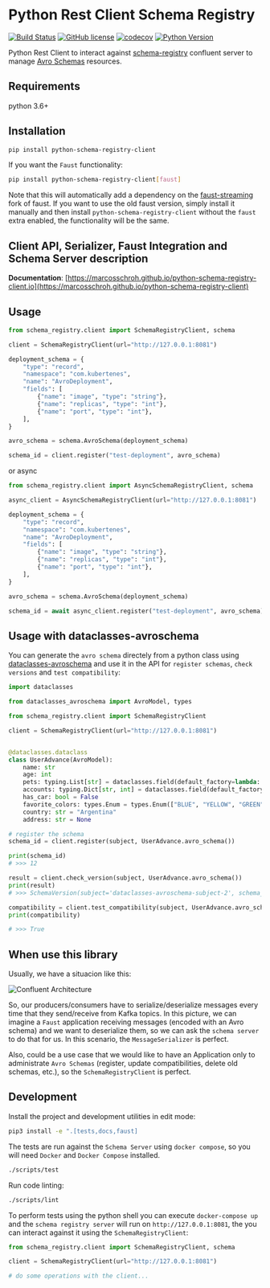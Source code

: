 # Python Rest Client Schema Registry

[![Build Status](https://img.shields.io/endpoint.svg?url=https%3A%2F%2Factions-badge.atrox.dev%2Fmarcosschroh%2Fpython-schema-registry-client%2Fbadge%3Fref%3Dmaster&style=flat)](https://actions-badge.atrox.dev/marcosschroh/python-schema-registry-client/goto?ref=master)
[![GitHub license](https://img.shields.io/github/license/marcosschroh/python-schema-registry-client.svg)](https://github.com/marcosschroh/python-schema-registry-client/blob/master/LICENSE)
[![codecov](https://codecov.io/gh/marcosschroh/python-schema-registry-client/branch/master/graph/badge.svg)](https://codecov.io/gh/marcosschroh/python-schema-registry-client)
[![Python Version](https://img.shields.io/badge/python-3.6%20%7C%203.7-blue.svg)](https://img.shields.io/badge/python-3.6%20%7C%203.7-blue.svg)

Python Rest Client to interact against [schema-registry](https://docs.confluent.io/current/schema-registry/index.html) confluent server to manage [Avro Schemas](https://docs.oracle.com/database/nosql-12.1.3.1/GettingStartedGuide/avroschemas.html) resources.

## Requirements

python 3.6+

## Installation

```bash
pip install python-schema-registry-client
```

If you want the `Faust` functionality:

```bash
pip install python-schema-registry-client[faust]
```

Note that this will automatically add a dependency on the [faust-streaming](https://github.com/faust-streaming/faust) fork of faust. If you want to use the
old faust version, simply install it manually and then install `python-schema-registry-client` without the `faust` extra enabled, the functionality will
be the same.

## Client API, Serializer, Faust Integration and Schema Server description

**Documentation**: [https://marcosschroh.github.io/python-schema-registry-client.io](https://marcosschroh.github.io/python-schema-registry-client)

## Usage

```python
from schema_registry.client import SchemaRegistryClient, schema

client = SchemaRegistryClient(url="http://127.0.0.1:8081")

deployment_schema = {
    "type": "record",
    "namespace": "com.kubertenes",
    "name": "AvroDeployment",
    "fields": [
        {"name": "image", "type": "string"},
        {"name": "replicas", "type": "int"},
        {"name": "port", "type": "int"},
    ],
}

avro_schema = schema.AvroSchema(deployment_schema)

schema_id = client.register("test-deployment", avro_schema)
```

or async

```python
from schema_registry.client import AsyncSchemaRegistryClient, schema

async_client = AsyncSchemaRegistryClient(url="http://127.0.0.1:8081")

deployment_schema = {
    "type": "record",
    "namespace": "com.kubertenes",
    "name": "AvroDeployment",
    "fields": [
        {"name": "image", "type": "string"},
        {"name": "replicas", "type": "int"},
        {"name": "port", "type": "int"},
    ],
}

avro_schema = schema.AvroSchema(deployment_schema)

schema_id = await async_client.register("test-deployment", avro_schema)
```

## Usage with dataclasses-avroschema

You can generate the `avro schema` directely from a python class using [dataclasses-avroschema](https://github.com/marcosschroh/dataclasses-avroschema)
and use it in the API for `register schemas`, `check versions` and `test compatibility`:

```python
import dataclasses

from dataclasses_avroschema import AvroModel, types

from schema_registry.client import SchemaRegistryClient

client = SchemaRegistryClient(url="http://127.0.0.1:8081")


@dataclasses.dataclass
class UserAdvance(AvroModel):
    name: str
    age: int
    pets: typing.List[str] = dataclasses.field(default_factory=lambda: ["dog", "cat"])
    accounts: typing.Dict[str, int] = dataclasses.field(default_factory=lambda: {"key": 1})
    has_car: bool = False
    favorite_colors: types.Enum = types.Enum(["BLUE", "YELLOW", "GREEN"], default="BLUE")
    country: str = "Argentina"
    address: str = None

# register the schema
schema_id = client.register(subject, UserAdvance.avro_schema())

print(schema_id)
# >>> 12

result = client.check_version(subject, UserAdvance.avro_schema())
print(result)
# >>> SchemaVersion(subject='dataclasses-avroschema-subject-2', schema_id=12, schema=1, version={"type":"record" ...')

compatibility = client.test_compatibility(subject, UserAdvance.avro_schema())
print(compatibility)

# >>> True
```

## When use this library

Usually, we have a situacion like this:

![Confluent Architecture](docs/img/confluent_architecture.png)

So, our producers/consumers have to serialize/deserialize messages every time that they send/receive from Kafka topics. In this picture, we can imagine a `Faust` application receiving messages (encoded with an Avro schema) and we want to deserialize them, so we can ask the `schema server` to do that for us. In this scenario, the `MessageSerializer` is perfect.

Also, could be a use case that we would like to have an Application only to administrate `Avro Schemas` (register, update compatibilities, delete old schemas, etc.), so the `SchemaRegistryClient` is perfect.

## Development

Install the project and development utilities in edit mode:

```bash
pip3 install -e ".[tests,docs,faust]
```

The tests are run against the `Schema Server` using `docker compose`, so you will need
`Docker` and `Docker Compose` installed.

```bash
./scripts/test
```

Run code linting:

```bash
./scripts/lint
```

To perform tests using the python shell you can execute `docker-compose up` and the `schema registry server` will run on `http://127.0.0.1:8081`, the you can interact against it using the `SchemaRegistryClient`:

```python
from schema_registry.client import SchemaRegistryClient, schema

client = SchemaRegistryClient(url="http://127.0.0.1:8081")

# do some operations with the client...
```
